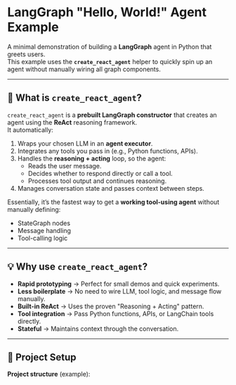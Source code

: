 # LangGraph "Hello, World!" Agent Example

A minimal demonstration of building a **LangGraph** agent in Python that greets users.  
This example uses the **`create_react_agent`** helper to quickly spin up an agent without manually wiring all graph components.

---

## 📌 What is `create_react_agent`?

`create_react_agent` is a **prebuilt LangGraph constructor** that creates an agent using the **ReAct** reasoning framework.  
It automatically:
1. Wraps your chosen LLM in an **agent executor**.
2. Integrates any tools you pass in (e.g., Python functions, APIs).
3. Handles the **reasoning + acting** loop, so the agent:
   - Reads the user message.
   - Decides whether to respond directly or call a tool.
   - Processes tool output and continues reasoning.
4. Manages conversation state and passes context between steps.

Essentially, it’s the fastest way to get a **working tool-using agent** without manually defining:
- StateGraph nodes
- Message handling
- Tool-calling logic

---

## 💡 Why use `create_react_agent`?

- **Rapid prototyping** → Perfect for small demos and quick experiments.
- **Less boilerplate** → No need to wire LLM, tool logic, and message flow manually.
- **Built-in ReAct** → Uses the proven "Reasoning + Acting" pattern.
- **Tool integration** → Pass Python functions, APIs, or LangChain tools directly.
- **Stateful** → Maintains context through the conversation.

---

## 📂 Project Setup

**Project structure** (example):
